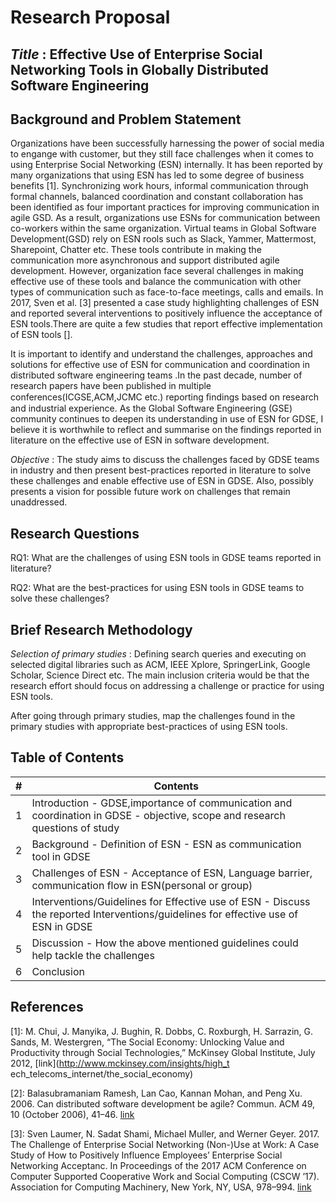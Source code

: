 # Research Proposal

## *Title* : Effective Use of Enterprise Social Networking Tools in Globally Distributed Software Engineering

## Background and Problem Statement

Organizations have been successfully harnessing the power of social media to engange with customer, but they still face challenges when it comes to using Enterprise Social Networking (ESN) internally. It has been reported by many organizations that using ESN has led to some degree of business benefits [1]. Synchronizing work hours, informal communication through formal channels, balanced coordination and constant collaboration has been identified as four important practices for improving communication in agile GSD. As a result, organizations use ESNs for communication between co-workers within the same organization. Virtual teams in Global Software Development(GSD) rely on ESN rools such as Slack, Yammer, Mattermost, Sharepoint, Chatter etc. These tools contribute in making the communication more asynchronous and support distributed agile development. However, organization face several challenges in making effective use of these tools and balance the communication with other types of communication such as face-to-face meetings, calls and emails. In 2017, Sven et al. [3] presented a case study highlighting challenges of ESN and reported several interventions to positively influence the acceptance of ESN tools.There are quite a few studies that report effective implementation of ESN tools [].

It is important to identify and understand the challenges, approaches and solutions for effective use of ESN for communication and coordination in distributed software engineering teams .In the past decade, number of research papers have been published in multiple conferences(ICGSE,ACM,JCMC etc.) reporting ﬁndings based on research and industrial experience. As the Global Software Engineering (GSE) community continues to deepen its understanding in use of ESN for GDSE, I believe it is worthwhile to reflect and summarise on the findings reported in literature on the effective use of ESN in software development.

*Objective* : The study aims to discuss the challenges faced by GDSE teams in industry and then present best-practices reported in literature to solve these challenges and enable effective use of ESN in GDSE. Also, possibly presents a vision for possible future work on challenges that remain unaddressed.

## Research Questions

RQ1: What are the challenges of using ESN tools in GDSE teams reported in literature?

RQ2: What are the best-practices for using ESN tools in GDSE teams to solve these challenges?

## Brief Research Methodology

*Selection of primary studies* : Defining search queries and executing on selected digital libraries such as ACM, IEEE Xplore, SpringerLink, Google Scholar, Science Direct etc. The main inclusion criteria would be that the research effort should focus on addressing a challenge or practice for using ESN tools. 

After going through primary studies, map the challenges found in the primary studies with appropriate best-practices of using ESN tools. 

## Table of Contents
| # | Contents                                                                                                                               |
|---|----------------------------------------------------------------------------------------------------------------------------------------|
| 1 | Introduction     - GDSE,importance of communication and coordination in GDSE     - objective, scope and research questions of study    |
| 2 | Background     - Definition of ESN     - ESN as communication tool in GDSE                                                             |
| 3 | Challenges of ESN     - Acceptance of ESN, Language barrier, communication flow in ESN(personal or group)                              |
| 4 | Interventions/Guidelines for Effective use of ESN     - Discuss the reported Interventions/guidelines for effective use of ESN in GDSE |
| 5 | Discussion     - How the above mentioned guidelines could help tackle the challenges                                                   |
| 6 | Conclusion 


## References

[1]: M. Chui, J. Manyika, J. Bughin, R. Dobbs, C. Roxburgh, H. Sarrazin, G. Sands, M. Westergren, “The Social Economy: Unlocking Value and Productivity through Social Technologies,” McKinsey Global Institute, July 2012, [link](http://www.mckinsey.com/insights/high_t ech_telecoms_internet/the_social_economy)

[2]: Balasubramaniam Ramesh, Lan Cao, Kannan Mohan, and Peng Xu. 2006. Can distributed software development be agile? Commun. ACM 49, 10 (October 2006), 41–46. [link](https://doi.org/10.1145/1164394.1164418)

[3]: Sven Laumer, N. Sadat Shami, Michael Muller, and Werner Geyer. 2017. The Challenge of Enterprise Social Networking (Non-)Use at Work: A Case Study of How to Positively Influence Employees’ Enterprise Social Networking Acceptanc. In Proceedings of the 2017 ACM Conference on Computer Supported Cooperative Work and Social Computing (CSCW ’17). Association for Computing Machinery, New York, NY, USA, 978–994. [link](https://doi.org/10.1145/2998181.2998309)
  

